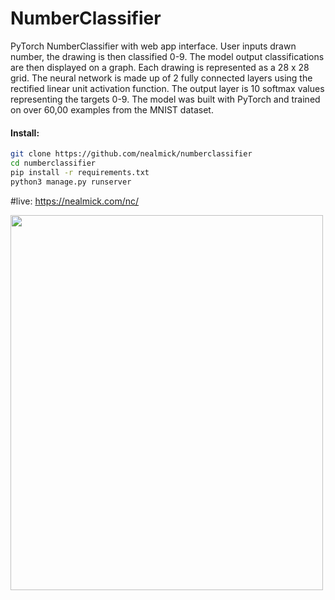 # NumberClassifier
PyTorch NumberClassifier with web app interface.  User inputs drawn number, the drawing is then classified 0-9.  The model output classifications are then displayed on a graph.  Each drawing is represented as a 28 x 28 grid. The neural network is made up of 2 fully connected layers using the rectified linear unit activation function. The output layer is 10 softmax values representing the targets 0-9. The model was built with PyTorch and trained on over 60,00 examples from the MNIST dataset.


#### Install:
```bash
git clone https://github.com/nealmick/numberclassifier
cd numberclassifier
pip install -r requirements.txt
python3 manage.py runserver
```
#live:
https://nealmick.com/nc/

<img src="https://i.imgur.com/bYOAdaW.png" width="500" height="600" />

